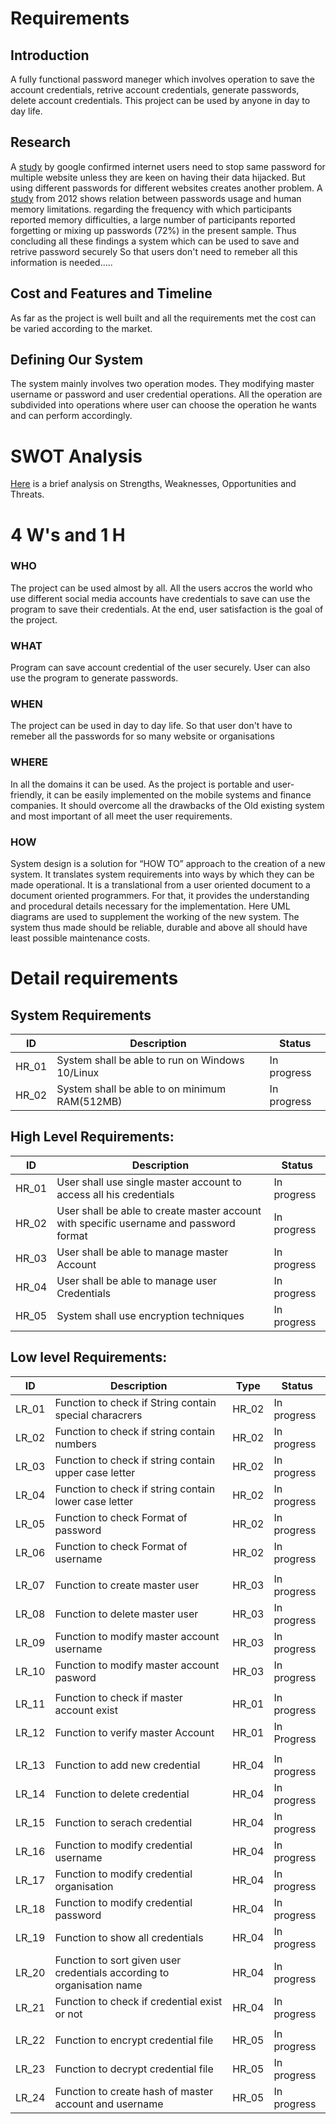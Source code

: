 # Requirements

## Introduction

A fully functional password maneger which involves operation to save the account credentials, retrive account credentials, generate passwords, delete account credentials. This project can be used by anyone in day to day life.

## Research

A [study](https://www.vice.com/en/article/zmjvm9/hundreds-of-thousands-of-people-are-using-passwords-that-have-already-been-hacked-google-says) by google confirmed internet users need to stop same password for multiple website unless they are keen on having their data hijacked. But using different passwords for different websites creates another problem. A [study](https://www.ncbi.nlm.nih.gov/pmc/articles/PMC3515440/) from 2012 shows relation between passwords usage and human memory limitations. regarding the frequency with which participants reported memory difficulties, a large number of participants reported forgetting or mixing up passwords (72%) in the present sample. Thus concluding all these findings a system which can be used to save and retrive password securely So that users don't need to remeber all this information is needed.....

## Cost and Features and Timeline

As far as the project is well built and all the requirements met the cost can be varied according to the market.

## Defining Our System

The system mainly involves two operation modes. They modifying master username or password and user credential operations. All the operation are subdivided into operations where user can choose the operation he wants and can perform accordingly.

# SWOT Analysis

[Here](https://github.com/AnkitDhiman2/SDLC_28_Project/blob/main/1_Requirements/TexPAd%20password%20maneger-1.png) is a brief analysis on Strengths, Weaknesses, Opportunities and Threats.

# 4 W's and 1 H

### WHO

The project can be used almost by all. All the users accros the world who use different social media accounts have credentials to save can use the program to save their credentials. At the end, user satisfaction is the goal of the project.

### WHAT

Program can save account credential of the user securely. User can also use the program to generate passwords.

### WHEN

The project can be used in day to day life. So that user don't have to remeber all the passwords for so many website or organisations

### WHERE

In all the domains it can be used. As the project is portable and user-friendly, it can be easily implemented on the mobile systems and finance companies. It should overcome all the drawbacks of the Old existing system and most important of all meet the user requirements.

### HOW

System design is a solution for “HOW TO” approach to the creation of a new system. It translates system requirements into ways by which they can be made operational. It is a translational from a user oriented document to a document oriented programmers. For that, it provides the understanding and procedural details necessary for the implementation. Here UML diagrams are used to supplement the working of the new system. The system thus made should be reliable, durable and above all should have least possible maintenance costs.

# Detail requirements

## System Requirements

| ID    | Description                                     | Status      |
| ----- | ----------------------------------------------- | ----------- |
| HR_01 | System shall be able to run on Windows 10/Linux | In progress |
| HR_02 | System shall be able to on minimum RAM(512MB)   | In progress |

## High Level Requirements:

| ID    | Description                                                                            | Status      |
| ----- | -------------------------------------------------------------------------------------- | ----------- |
| HR_01 | User shall use single master account to access all his credentials                     | In progress |
| HR_02 | User shall be able to create master account with specific username and password format | In progress |
| HR_03 | User shall be able to manage master Account                                            | In progress |
| HR_04 | User shall be able to manage user Credentials                                          | In progress |
| HR_05 | System shall use encryption techniques                                                 | In progress |

## Low level Requirements:

| ID    | Description                                                            | Type  | Status      |
| ----- | ---------------------------------------------------------------------- | ----- | ----------- |
| LR_01 | Function to check if String contain special characrers                 | HR_02 | In progress |
| LR_02 | Function to check if string contain numbers                            | HR_02 | In progress |
| LR_03 | Function to check if string contain upper case letter                  | HR_02 | In progress |
| LR_04 | Function to check if string contain lower case letter                  | HR_02 | In progress |
| LR_05 | Function to check Format of password                                   | HR_02 | In progress |
| LR_06 | Function to check Format of username                                   | HR_02 | In progress |
|       |                                                                        |       |             |
| LR_07 | Function to create master user                                         | HR_03 | In progress |
| LR_08 | Function to delete master user                                         | HR_03 | In progress |
| LR_09 | Function to modify master account username                             | HR_03 | In progress |
| LR_10 | Function to modify master account pasword                              | HR_03 | In progress |
|       |                                                                        |       |             |
| LR_11 | Function to check if master account exist                              | HR_01 | In progress |
| LR_12 | Function to verify master Account                                      | HR_01 | In Progress |
|       |                                                                        |       |             |
| LR_13 | Function to add new credential                                         | HR_04 | In progress |
| LR_14 | Function to delete credential                                          | HR_04 | In progress |
| LR_15 | Function to serach credential                                          | HR_04 | In progress |
| LR_16 | Function to modify credential username                                 | HR_04 | In progress |
| LR_17 | Function to modify credential organisation                             | HR_04 | In progress |
| LR_18 | Function to modify credential password                                 | HR_04 | In progress |
| LR_19 | Function to show all credentials                                       | HR_04 | In progress |
| LR_20 | Function to sort given user credentials according to organisation name | HR_04 | In progress |
| LR_21 | Function to check if credential exist or not                           | HR_04 | In progress |
|       |                                                                        |       |             |
| LR_22 | Function to encrypt credential file                                    | HR_05 | In progress |
| LR_23 | Function to decrypt credential file                                    | HR_05 | In progress |
| LR_24 | Function to create hash of master account and username                 | HR_05 | In progress |
